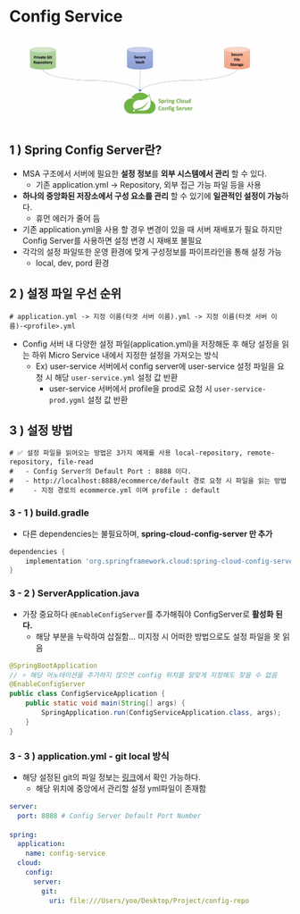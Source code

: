 # Config Service

![img.png](img.png)

## 1 ) Spring Config Server란?
- MSA 구조에서 서버에 필요한 **설정 정보**를 **외부 시스템에서 관리** 할 수 있다.
  - 기존 application.yml -> Repository, 외부 접근 가능 파일 등을 사용
- **하나의 중앙화된 저장소에서 구성 요소를 관리** 할 수 있기에 **일관적인 설정이 가능**하다.
  - 휴먼 에러가 줄어 듬
- 기존 application.yml을 사용 할 경우 변경이 있을 때 서버 재배포가 필요 하지만 Config Server를 사용하면 설정 변경 시  재배포 불필요
- 각각의 설정 파일또한 운영 환경에 맞게 구성정보를 파이프라인을 통해 설정 가능
    - local, dev, pord 환경

## 2 ) 설정 파일 우선 순위
```properties
# application.yml -> 지정 이름(타겟 서버 이름).yml -> 지정 이름(타겟 서버 이름)-<profile>.yml 
```
- Config 서버 내 다양한 설정 파일(application.yml)을 저장해둔 후 해당 설정을 읽는 하위 Micro Service 내에서 지정한 설정을 가져오는 방식
  - Ex) user-service 서버에서 config server에 user-service 설정 파일을 요청 시 해당 `user-service.yml` 설정 값 반환
    - user-service 서버에서 profile을 prod로 요청 시 `user-service-prod.ygml` 설정 값 반환

## 3 ) 설정 방법
```properties
# ✅ 설정 파일을 읽어오는 방법은 3가지 예제를 사용 local-repository, remote-repository, file-read 
#   - Config Server의 Default Port : 8888 이다.
#   - http://localhost:8888/ecommerce/default 경로 요청 시 파일을 읽는 방법
#     - 지정 경로의 ecommerce.yml 이며 profile : default 
```

### 3 - 1 ) build.gradle
- 다른 dependencies는 불필요하며, **spring-cloud-config-server 만 추가**
```groovy
dependencies {
	implementation 'org.springframework.cloud:spring-cloud-config-server'
}
```

### 3 - 2 ) ServerApplication.java
- 가장 중요하다 `@EnableConfigServer`를 추가해줘야 ConfigServer로 **활성화 된다.**
  - 해당 부분을 누락하여 삽질함... 미지정 시 어떠한 방법으로도 설정 파일을 못 읽음
```java
@SpringBootApplication
// ⭐️ 해당 어노테이션을 추가하지 않으면 config 위치를 알맞게 지정해도 찾을 수 없음
@EnableConfigServer
public class ConfigServiceApplication {
	public static void main(String[] args) {
		SpringApplication.run(ConfigServiceApplication.class, args);
	}
}
```

### 3 - 3 ) application.yml - git local 방식
- 해당 설정된 git의 파일 정보는 [링크](https://github.com/edel1212/Micro-Service-Architecture-Study/tree/main/git-local-repo)에서 확인 가능하다.
  - 해당 위치에 중앙에서 관리할 설정 yml파일이 존재함
```yaml
server:
  port: 8888 # Config Server Default Port Number

spring:
  application:
    name: config-service
  cloud:
    config:
      server:
        git:
          uri: file:///Users/yoo/Desktop/Project/config-repo
```